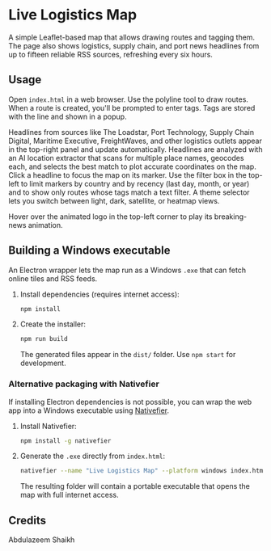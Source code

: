# Live Logistics Map

A simple Leaflet-based map that allows drawing routes and tagging them. The page also shows logistics, supply chain, and port news headlines from up to fifteen reliable RSS sources, refreshing every six hours.

## Usage

Open `index.html` in a web browser. Use the polyline tool to draw routes. When a route is created, you'll be prompted to enter tags. Tags are stored with the line and shown in a popup.

Headlines from sources like The Loadstar, Port Technology, Supply Chain Digital, Maritime Executive, FreightWaves, and other logistics outlets appear in the top-right panel and update automatically. Headlines are analyzed with an AI location extractor that scans for multiple place names, geocodes each, and selects the best match to plot accurate coordinates on the map. Click a headline to focus the map on its marker. Use the filter box in the top-left to limit markers by country and by recency (last day, month, or year) and to show only routes whose tags match a text filter. A theme selector lets you switch between light, dark, satellite, or heatmap views.

Hover over the animated logo in the top-left corner to play its breaking-news animation.

## Building a Windows executable

An Electron wrapper lets the map run as a Windows `.exe` that can fetch online tiles and RSS feeds.

1. Install dependencies (requires internet access):

   ```bash
   npm install
   ```

2. Create the installer:

   ```bash
   npm run build
   ```

   The generated files appear in the `dist/` folder. Use `npm start` for development.

### Alternative packaging with Nativefier

If installing Electron dependencies is not possible, you can wrap the web app into a Windows executable using [Nativefier](https://github.com/nativefier/nativefier).

1. Install Nativefier:

   ```bash
   npm install -g nativefier
   ```

2. Generate the `.exe` directly from `index.html`:

   ```bash
   nativefier --name "Live Logistics Map" --platform windows index.html
   ```

   The resulting folder will contain a portable executable that opens the map with full internet access.

## Credits
Abdulazeem Shaikh
